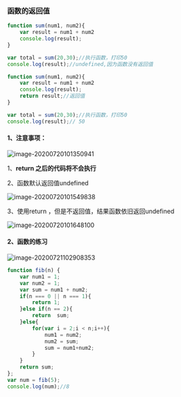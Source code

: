 ### 函数的返回值

```JavaScript
function sum(num1, num2){
    var result = num1 + num2
    console.log(result);
}

var total = sum(20,30);//执行函数，打印50
console.log(result);//undefined,因为函数没有返回值
```



```javascript
function sum(num1, num2){
    var result = num1 + num2
    console.log(result);
    return result;//返回值
}

var total = sum(20,30);//执行函数，打印50
console.log(result);// 50
```

#### 1、注意事项：

![image-20200720101350941](C:\Users\l\AppData\Roaming\Typora\typora-user-images\image-20200720101350941.png)

1、**return 之后的代码将不会执行**

2、函数默认返回值undefined

![image-20200720101549838](C:\Users\l\AppData\Roaming\Typora\typora-user-images\image-20200720101549838.png)

3、使用return ，但是不返回值，结果函数依旧返回undefined

![image-20200720101648100](C:\Users\l\AppData\Roaming\Typora\typora-user-images\image-20200720101648100.png)



#### 2、函数的练习

![image-20200721102908353](C:\Users\l\AppData\Roaming\Typora\typora-user-images\image-20200721102908353.png)

```JavaScript
function fib(n) {
    var num1 = 1;
    var num2 = 1;
    var sum = num1 + num2;
    if(n === 0 || n === 1){
        return 1;
    }else if(n == 2){     
        return  sum;
    }else{
        for(var i = 2;i < n;i++){
            num1 = num2;
            num2 = sum;
            sum = num1+num2;
        }
    }
    return sum;
};
var num = fib(5);
console.log(num);//8
```

